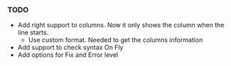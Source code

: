 ### TODO

* Add right support to columns. Now it only shows the column when the line starts.
  * Use custom format. Needed to get the columns information
* Add support to check syntax On Fly
* Add options for Fix and Error level
